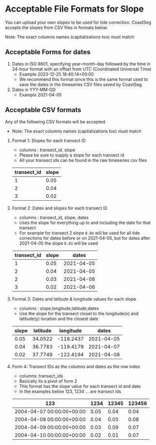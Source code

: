 # Acceptable File Formats for Slope

You can upload your own slopes to be used for tide correction. CoastSeg accepts the slopes from CSV files in formats below.

Note: The exact columns names (capitalizations too) must match

## Acceptable Forms for dates

1. Dates in ISO 8601, specifying year-month-day followed by the time in 24-hour format with an offset from UTC (Coordinated Universal Time)
      - Example 2023-12-25 18:40:14+00:00
      - We recommend this format since this is the same format used to save the dates in the timeseries CSV files saved by CoastSeg
2. Dates in YYY-MM-DD
      - Example 2021-04-05

## Acceptable CSV formats
Any of the following CSV formats will be accepted.
- Note: The exact columns names (capitalizations too) must match

1. Format 1: Slopes for each transect ID
      - columns : transect_id, slope
      - Please be sure to supply a slope for each transect id
      - All your transect ids can be found in the raw timeseries csv files


      | transect_id   | slope | 
      | -------- | ------- | 
      | 1          |  0.05                    |
      | 2         | 0.04        |
      | 3         | 0.02   | |

2. Format 2: Dates and slopes for each transect ID
      - columns : transect_id, slope, dates
      - Uses the slope for everything up to and including the date for that transect
      - For example for transect 2 slope `0.04` will be used for all tide corrections for dates before or on 2021-04-05, but for dates after 2021-04-05 the slope `0.03` will be used

      | transect_id | slope | dates       |
      |-------------|-------|------------|
      | 1           | 0.05  | 2021-04-05 |
      | 2           | 0.04  | 2021-04-05 |
      | 2           | 0.03  | 2021-04-08 |
      | 3           | 0.02  | 2021-04-06 |

3. Format 3: Dates and latitude & longitude values for each slope
      - columns : slope,longitude,latitude,dates
      - Use the slope for the transect closet to the longitude(x) and latitude(y) location and the closest date

      | slope | latitude  |  longitude | dates |
      |-------|---------|----------|----------|
      | 0.05  | 34.0522 | -118.2437|2021-04-05|
      | 0.04  | 36.7783 | -119.4179|2021-04-07|
      | 0.02  | 37.7749 | -122.4194|2021-04-08|

4. Form 4: Transect IDs as the columns and dates as the row index

      - columns: transect_ids
      - Basically its a pivot of form 2
      - This format has the slope value for each transect id and date
      - In the examples below 123, 1234 ... are transect ids

      | 123 | 1234 |12345 | 123456 |
      | -------- | ------- | ---------| ---------|
      | 2004-04-07 00:00:00+00:00          |  0.05                   | 0.04     | 0.04     |
      |2004-04-08 00:00:00+00:00       | 0.04       |0.05      | 0.08     |
      | 2004-04-09 00:00:00+00:00      | 0.03     |0.09    |0.07   |
      | 2004-04-10 00:00:00+00:00     | 0.02   |  0.01  | 0.07      |